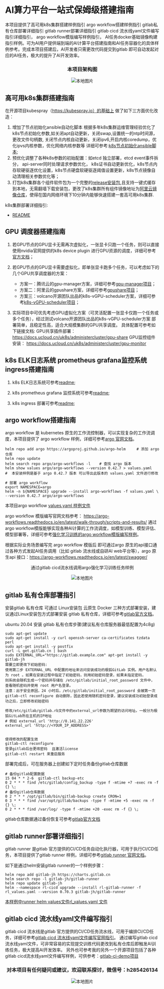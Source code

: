 # AI算力平台一站式保姆级搭建指南

本项目提供了高可用k8s集群搭建样例指引 argo workflow搭建样例指引 gitlab私有仓库部署详细指引  gitlab runner部署详细指引 gitlab cicd 流水线yaml文件编写指引详细指引， argo workflow模版编写样例指引， AI任务docker基础镜像构建指引样例。可为AI用户提供端到端的AI计算平台搭建指南和AI任务容器化的具体样例参考。完成本项目搭建后，AI开发者只需更改代码提交到gitlab 即可自动发起对应的AI任务，极大的提升了AI开发效率。

<div align="center">

### 本项目架构图

![本地图片](./images/jiagou.jpg "项目架构图")

</div>




## 高可用k8s集群搭建指南

在开源项目kubespray（https://kubespray.io）的基础上 做了如下三方面优化改造：
1. 增加了节点初始化ansible自动化脚本 根据多年k8s集群运维管理经验优化了k8s节点初始化参数,如关闭apt自动更新，关闭swap,设置统一的ntp时间源，更改文件句柄数, 关闭节点内核自动更新，关闭ipv6,开启内核coredump，优化ipvs内核参数，优化网络内核参数等 详细可参考:[k8s节点初始化ansible脚本](./k8s-deploy/playbooks/roles/initial-kube-node/tasks/main.yml); 
2. 预优化调整了各种k8s参数的初始配置：如etcd 独立部署，etcd event事件拆分， api-server同时处理请求参数优化， k8s证书自动更新优化，k8s节点内存软硬驱逐优化设置，k8s节点硬盘软硬驱逐阈值设置更新，k8s节点镜像自动清理相关参数优化等；
3. 打包k8s集群各个组件软件包为一个完整的[release安装包](8.141.22.226:8009/releases.tar.gz),且支持一键式缓存到本地，无需翻墙下载安装包，更改了k8s集群所有组件镜像地址为[阿里云镜像仓库](./k8s-deploy/scripts/pull_docker.yml)，使得在国内网络环境下10分钟内能够快速搭建一套高可用k8s集群.

k8s集群部署详细指引:
  - [README](./k8s-deploy/README.md)


## GPU 调度器搭建指南

1. 若GPU节点的GPU显卡无需再次虚拟化，一张显卡只跑一个任务，则可以直接使用nvidia官网提供的k8s device plugin 进行GPU资源的调度，详细可参考[官方文档](https://gitlab.com/nvidia/kubernetes/device-plugin)；

2. 若GPU节点的GPU显卡需要虚拟化，即单张显卡跑多个任务，可以考虑如下的几个GPU共享调度器的方案：
   - 方案一：腾讯云的gpu-manager方案，详细可参考[gpu-manager项目](https://github.com/tkestack/gpu-manager)；
   - 方案二：阿里云的gpushare方案，详细可参考[gpushare项目](https://github.com/AliyunContainerService/gpushare-scheduler-extender)；
   - 方案三：volcano开源团队出品的k8s-vGPU-scheduler方案，详细可参考[k8s-vGPU-scheduler项目](https://github.com/Project-HAMi/HAMi)；

3.  实际项目中可优先考虑GPU虚拟化方案（可灵活配置一张显卡仅跑一个任务或多个任务），经过测试volcano开源团队出品的k8s-vGPU-scheduler方案 部署简单，且稳定性高，适合大规模集群的GPU共享调度。
具体配置可参考如下链接文档:
GPU共享插件部署：
https://docs.ucloud.cn/uk8s/administercluster/gpu-share
GPU监控组件安装：
https://docs.ucloud.cn/uk8s/administercluster/gpu-monitor


## k8s ELK日志系统 prometheus grafana监控系统 ingress搭建指南

1. k8s ELK日志系统可参考[readme](./k8s-monitoring-deploy/elastic_search/README.md);

2. k8s prometheus grafana 监控系统可参考[readme](./k8s-monitoring-deploy/prometheus/README.md);

3. k8s ingress 部署可参考[readme](./k8s-ingress-deploy/README.md);


## argo workflow搭建指南

argo workflow 是 kubernetes 原生的工作流控制器，可以实现复杂的工作流调度，本项目提供了 argo workflow 样例，详细可参考[argo 官网文档](https://argo-workflows.readthedocs.io/en/latest/installation/)。

```shell
helm repo add argo https://argoproj.github.io/argo-helm     # 添加 argo 仓库
helm repo update   
helm search repo argo/argo-workflows -l    # 查找 argo 版本
helm show values argo/argo-workflows --version 0.42.7 > values.yaml   #  本安装样例是基于 argo 0.42.7 版本 可以导出此版本的 values.yaml 文件进行修改

# 部署 argo workflow
export NAMESPACE=argo
helm -n ${NAMESPACE} upgrade --install argo-workflows -f values.yaml \
--version 0.42.7 argo/argo-workflows
```

本项目argo workflow [values.yaml 样例文件](./argo-workflow-deploy/values.yaml)

argo workflow 模版编写官网文档参考： https://argo-workflows.readthedocs.io/en/latest/walk-through/scripts-and-results/
通过argo workflow模版能够实现各种AI计算的工作流调度，如模型训练、模型评估、模型部署等，详细可参考[强化学习训练的argo workflow模版编写样例](./argo-workflow-deploy/rl-prod.yml)。

根据实际业务场景编写完 argo workflow 模版后 即可通过argo 原生的api接口通过各种方式发起AI任务调用（比如 gitlab 流水线或自研AI web平台等），argo 原生api 接口：https://argo-workflows.readthedocs.io/en/latest/swagger/


<div align="center">

通过gitlab cicd流水线调用argo强化学习训练任务样例

![本地图片](./images/rl_argo.jpg "强化学习argo任务样例")

</div>


## gitlab 私有仓库部署指引

安装gitlab 私有仓库 可通过 Linux安装包 云原生 Docker 三种方式部署安装，建议通过Linux安装包方式部署安装 gitlab 私有仓库，详细可参考[gitlab官方文档](https://gitlab.cn/docs/omnibus/)。

ubuntu 20.04 安装 gitlab 私有仓库步骤(建议私有仓库服务器最低配置为4c8g)
```shell
sudo apt-get update
sudo apt-get install -y curl openssh-server ca-certificates tzdata perl
sudo apt-get install -y postfix
curl -L get.gitlab.cn | bash
sudo EXTERNAL_URL="https://gitlab.example.com" apt-get install -y gitlab-jh
需要立即更改下初始密码:
使用第二步 EXTERNAL_URL 中配置的地址来访问安装成功的极狐GitLab 实例。用户名默认为 root 。如果在安装过程中指定了初始密码，则用初始密码登录，如果未指定密码，
则系统会随机生成一个密码并存储在 /etc/gitlab/initial_root_password 文件中， 查看随机密码并使用 root 用户名登录。
注意：出于安全原因，24 小时后，/etc/gitlab/initial_root_password 会被第一次 gitlab-ctl reconfigure 自动删除，因此若使用随机密码登录，建议安装成功初始登录成功之后，立即修改初始密码

修改/etc/gitlab/gitlab.rb文件中的external_url参数为期望的访问地址。一般分为极狐GitLab所在主机的IP地址
# 例如 external_url 'http://8.141.22.226'
external_url 'http://<YOUR_IP_ADDRESS>'


使得修改的配置生效
gitlab-ctl reconfigure
登录gitlab后台更改密码  且激活license
gitlab-ctl restart 来重启服务
```

部署完成后，可在服务器上创建如下定时任务备份gitlab仓库数据
```shell
# 备份gitlab配置数据
15 04 * * 2-6  gitlab-ctl backup-etc
0 2 * * * find /etc/gitlab/config_backup -type f -mtime +7 -exec rm -f {} \;
# 备份gitlab仓库数据
0 2 * * * /opt/gitlab/bin/gitlab-backup create CRON=1
0 3 * * * find /var/opt/gitlab/backups -type f -mtime +5 -exec rm -f {} \;
0 2 * * * find /var/log/ -type f -mtime +20 -exec rm -f {} \;
```

gitlab仓库数据通过备份恢复可参考[gitlab官方文档](https://gitlab.cn/docs/jh/raketasks/backup_restore.html)



## gitlab runner部署详细指引

gitlab runner 是gitlab 官方提供的CI/CD任务自动化执行器，可用于执行CI/CD任务，本项目提供了gitlab runner 样例，详细可参考[gitlab runner 官网文档](https://gitlab.cn/docs/runner/install/kubernetes.html)。

如下是通过helm安装gitlab runner的一个样例步骤：
```shell
helm repo add gitlab-jh https://charts.gitlab.cn
helm search repo -l gitlab-jh/gitlab-runner
helm repo update gitlab-jh
helm --namespace rl-cicd upgrade --install rl-gitlab-runner -f rl_values.yaml --version 0.70.3 gitlab-jh/gitlab-runner
```

[本样例中runner helm values文件rl_values.yaml 文件](./k8s-gitlab-runner-deploy/rl_values.yaml)


## gitlab cicd 流水线yaml文件编写指引
gitlab cicd 流水线是gitlab 官方提供的CI/CD任务流水线，可用于编排CI/CD任务，详细可参考[gitlab cicd 流水线yaml文件编写官网指引](https://gitlab.cn/docs/jh/ci/yaml/gitlab_ci_yaml.html)。
通过编写gitlab cicd 流水线yaml文件，可非常容易的实现提交训练代码更改到私有仓库后即触发AI训练任务，极大提高AI开发效率。
另外也可参考我的另外一个开源项目包括了各种gitlab cicd流水线yaml文件编写样例，可供参考：[gitlab-ci-demo项目](https://gitee.com/zhichneghe/gitlab-ci-demo)





<div align="center">

### 对本项目有任何疑问或建议，欢迎联系探讨，微信号：h285426134

![本地图片](./images/weixin.jpg "项目架构图")

</div>
